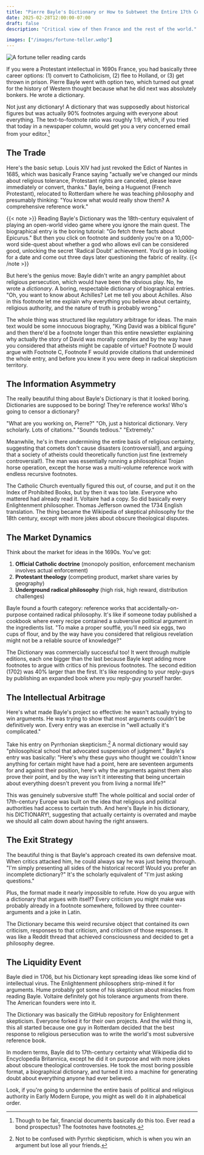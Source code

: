 ```yaml
---
title: "Pierre Bayle's Dictionary or How to Subtweet the Entire 17th Century"
date: 2025-02-28T12:00:00-07:00
draft: false
description: "Critical view of then France and the rest of the world."

images: ["/images/fortune-teller.webp"]
---
```


![](/images/fortune-teller.webp "A fortune teller reading cards")

If you were a Protestant intellectual in 1690s France, you had basically three career options: (1) convert to Catholicism, (2) flee to Holland, or (3) get thrown in prison. Pierre Bayle went with option two, which turned out great for the history of Western thought because what he did next was absolutely bonkers. He wrote a dictionary.

Not just any dictionary! A dictionary that was supposedly about historical figures but was actually 90% footnotes arguing with everyone about everything. The text-to-footnote ratio was roughly 1:9, which, if you tried that today in a newspaper column, would get you a very concerned email from your editor.[^1]

## The Trade

Here's the basic setup. Louis XIV had just revoked the Edict of Nantes in 1685, which was basically France saying "actually we've changed our minds about religious tolerance, Protestant rights are canceled, please leave immediately or convert, thanks." Bayle, being a Huguenot (French Protestant), relocated to Rotterdam where he was teaching philosophy and presumably thinking: "You know what would really show them? A comprehensive reference work."

{{< note >}}
Reading Bayle's Dictionary was the 18th-century equivalent of playing an open-world video game where you ignore the main quest. The biographical entry is the boring tutorial: "Go fetch three facts about Epicurus." But then you click on footnote and suddenly you're on a 10,000-word side-quest about whether a god who allows evil can be considered good, unlocking the secret 'Radical Doubt' achievement. You’d go in looking for a date and come out three days later questioning the fabric of reality.
{{< /note >}}

But here's the genius move: Bayle didn't write an angry pamphlet about religious persecution, which would have been the obvious play. No, he wrote a _dictionary_. A boring, respectable dictionary of biographical entries. "Oh, you want to know about Achilles? Let me tell you about Achilles. Also in this footnote let me explain why everything you believe about certainty, religious authority, and the nature of truth is probably wrong."

The whole thing was structured like regulatory arbitrage for ideas. The main text would be some innocuous biography, "King David was a biblical figure" and then there'd be a footnote longer than this entire newsletter explaining why actually the story of David was morally complex and by the way have you considered that atheists might be capable of virtue? Footnote D would argue with Footnote C, Footnote F would provide citations that undermined the whole entry, and before you knew it you were deep in radical skepticism territory.

## The Information Asymmetry

The really beautiful thing about Bayle's Dictionary is that it looked boring. Dictionaries are supposed to be boring! They're reference works! Who's going to censor a dictionary?

"What are you working on, Pierre?"
"Oh, just a historical dictionary. Very scholarly. Lots of citations."
"Sounds tedious."
"Extremely."

Meanwhile, he's in there undermining the entire basis of religious certainty, suggesting that comets don't cause disasters (controversial!), and arguing that a society of atheists could theoretically function just fine (extremely controversial!). The man was essentially running a philosophical Trojan horse operation, except the horse was a multi-volume reference work with endless recursive footnotes.

The Catholic Church eventually figured this out, of course, and put it on the Index of Prohibited Books, but by then it was too late. Everyone who mattered had already read it. Voltaire had a copy. So did basically every Enlightenment philosopher. Thomas Jefferson owned the 1734 English translation. The thing became the Wikipedia of skeptical philosophy for the 18th century, except with more jokes about obscure theological disputes.

## The Market Dynamics

Think about the market for ideas in the 1690s. You've got:

1. **Official Catholic doctrine** (monopoly position, enforcement mechanism involves actual enforcement)
2. **Protestant theology** (competing product, market share varies by geography)
3. **Underground radical philosophy** (high risk, high reward, distribution challenges)

Bayle found a fourth category: reference works that accidentally-on-purpose contained radical philosophy. It's like if someone today published a cookbook where every recipe contained a subversive political argument in the ingredients list. "To make a proper soufflé, you'll need six eggs, two cups of flour, and by the way have you considered that religious revelation might not be a reliable source of knowledge?"

The Dictionary was commercially successful too! It went through multiple editions, each one bigger than the last because Bayle kept adding more footnotes to argue with critics of his previous footnotes. The second edition (1702) was 40% larger than the first. It's like responding to your reply-guys by publishing an expanded book where you reply-guy yourself harder.

## The Intellectual Arbitrage

Here's what made Bayle's project so effective: he wasn't actually trying to win arguments. He was trying to show that most arguments couldn't be definitively won. Every entry was an exercise in "well actually it's complicated."

Take his entry on Pyrrhonian skepticism.[^2] A normal dictionary would say "philosophical school that advocated suspension of judgment." Bayle's entry was basically: "Here's why these guys who thought we couldn't know anything for certain might have had a point, here are seventeen arguments for and against their position, here's why the arguments against them also prove their point, and by the way isn't it interesting that being uncertain about everything doesn't prevent you from living a normal life?"

This was genuinely subversive stuff! The whole political and social order of 17th-century Europe was built on the idea that religious and political authorities had access to certain truth. And here's Bayle in his dictionary, his DICTIONARY!, suggesting that actually certainty is overrated and maybe we should all calm down about having the right answers.

## The Exit Strategy

The beautiful thing is that Bayle's approach created its own defensive moat. When critics attacked him, he could always say he was just being thorough. "I'm simply presenting all sides of the historical record! Would you prefer an incomplete dictionary?" It's the scholarly equivalent of "I'm just asking questions."

Plus, the format made it nearly impossible to refute. How do you argue with a dictionary that argues with itself? Every criticism you might make was probably already in a footnote somewhere, followed by three counter-arguments and a joke in Latin.

The Dictionary became this weird recursive object that contained its own criticism, responses to that criticism, and criticism of those responses. It was like a Reddit thread that achieved consciousness and decided to get a philosophy degree.

## The Liquidity Event

Bayle died in 1706, but his Dictionary kept spreading ideas like some kind of intellectual virus. The Enlightenment philosophers strip-mined it for arguments. Hume probably got some of his skepticism about miracles from reading Bayle. Voltaire definitely got his tolerance arguments from there. The American founders were into it.

The Dictionary was basically the GitHub repository for Enlightenment skepticism. Everyone forked it for their own projects. And the wild thing is, this all started because one guy in Rotterdam decided that the best response to religious persecution was to write the world's most subversive reference book.

In modern terms, Bayle did to 17th-century certainty what Wikipedia did to Encyclopedia Britannica, except he did it on purpose and with more jokes about obscure theological controversies. He took the most boring possible format, a biographical dictionary, and turned it into a machine for generating doubt about everything anyone had ever believed.

Look, if you're going to undermine the entire basis of political and religious authority in Early Modern Europe, you might as well do it in alphabetical order.

[^1]: Though to be fair, financial documents basically do this too. Ever read a bond prospectus? The footnotes have footnotes.

[^2]: Not to be confused with Pyrrhic skepticism, which is when you win an argument but lose all your friends.
